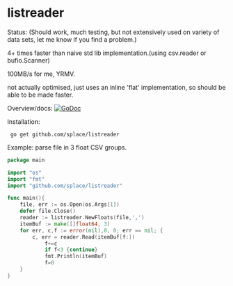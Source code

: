 # listreader

Status: (Should work, much testing, but not extensively used on variety of data sets, let me know if you find a problem.)

4+ times faster than naive std lib implementation.(using csv.reader or bufio.Scanner)

100MB/s for me, YRMV.

not actually optimised, just uses an inline 'flat' implementation, so should be able to be made faster.

Overview/docs: [![GoDoc](https://godoc.org/github.com/splace/listreader?status.svg)](https://godoc.org/github.com/splace/listreader) 

Installation:

     go get github.com/splace/listreader

Example: parse file in 3 float CSV groups.
```go
package main

import "os"
import "fmt"
import "github.com/splace/listreader"

func main(){
   	file, err := os.Open(os.Args[1])
	defer file.Close()
	reader := listreader.NewFloats(file,',')
	itemBuf := make([]float64, 3)
	for err, c,f := error(nil),0, 0; err == nil; {
		c, err = reader.Read(itemBuf[f:])
	     	f+=c
     		if f<3 {continue}
     		fmt.Println(itemBuf)
     		f=0
 	}
}
```
